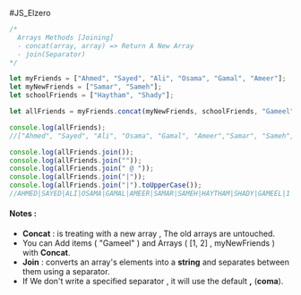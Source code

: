 #JS_Elzero 

```js
/*
  Arrays Methods [Joining]
  - concat(array, array) => Return A New Array
  - join(Separator)
*/

let myFriends = ["Ahmed", "Sayed", "Ali", "Osama", "Gamal", "Ameer"];
let myNewFriends = ["Samar", "Sameh"];
let schoolFriends = ["Haytham", "Shady"];

let allFriends = myFriends.concat(myNewFriends, schoolFriends, "Gameel", [1, 2]);

console.log(allFriends);
//["Ahmed", "Sayed", "Ali", "Osama", "Gamal", "Ameer","Samar", "Sameh","Haytham", "Shady","Gameel", 1, 2]

console.log(allFriends.join());
console.log(allFriends.join(""));
console.log(allFriends.join(" @ "));
console.log(allFriends.join("|"));
console.log(allFriends.join("|").toUpperCase());
//AHMED|SAYED|ALI|OSAMA|GAMAL|AMEER|SAMAR|SAMEH|HAYTHAM|SHADY|GAMEEL|1|2
```

#### Notes :
- **Concat** : is treating with a new array , The old arrays are untouched.
- You can Add items ( "Gameel" ) and Arrays  ( \[1, 2]  , myNewFriends ) with **Concat**.
- **Join** : converts an array's elements into a **string** and separates between them using a separator.
- If We don't write a specified separator , it will use the default **,** (**coma**).
